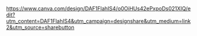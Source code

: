 https://www.canva.com/design/DAF1FlahIS4/o0OiHUs42ePxpoDs021XIQ/edit?utm_content=DAF1FlahIS4&utm_campaign=designshare&utm_medium=link2&utm_source=sharebutton
